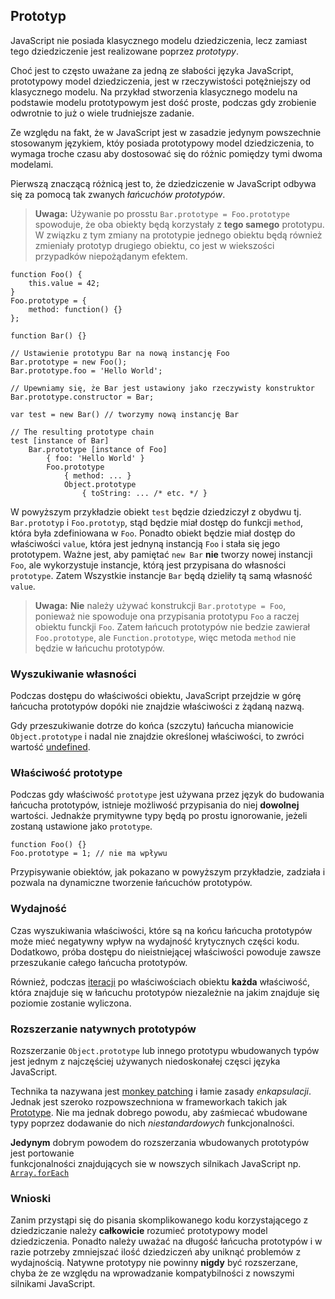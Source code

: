 ## Prototyp

JavaScript nie posiada klasycznego modelu dziedziczenia, lecz zamiast tego 
dziedziczenie jest realizowane poprzez *prototypy*.

Choć jest to często uważane za jedną ze słabości języka JavaScript,
prototypowy model dziedziczenia, jest w rzeczywistości potężniejszy od klasycznego
modelu. Na przykład stworzenia klasycznego modelu na podstawie modelu prototypowym 
jest dość proste, podczas gdy zrobienie odwrotnie to już o wiele trudniejsze zadanie.

Ze względu na fakt, że w JavaScript jest w zasadzie jedynym powszechnie stosowanym 
językiem, któy posiada prototypowy model dziedziczenia, to wymaga troche czasu aby
dostosować się do różnic pomiędzy tymi dwoma modelami. 

Pierwszą znaczącą różnicą jest to, że dziedziczenie w JavaScript odbywa się za pomocą
tak zwanych *łańcuchów prototypów*.

> **Uwaga:** Używanie po prosstu `Bar.prototype = Foo.prototype` spowoduje, że oba obiekty 
> będą korzystały z **tego samego** prototypu. W związku z tym zmiany na prototypie jednego
> obiektu będą również zmieniały prototyp drugiego obiektu, co jest w wiekszości przypadków 
> niepożądanym efektem.

    function Foo() {
        this.value = 42;
    }
    Foo.prototype = {
        method: function() {}
    };

    function Bar() {}

    // Ustawienie prototypu Bar na nową instancję Foo
    Bar.prototype = new Foo();
    Bar.prototype.foo = 'Hello World';

    // Upewniamy się, że Bar jest ustawiony jako rzeczywisty konstruktor
    Bar.prototype.constructor = Bar;

    var test = new Bar() // tworzymy nową instancję Bar

    // The resulting prototype chain
    test [instance of Bar]
        Bar.prototype [instance of Foo] 
            { foo: 'Hello World' }
            Foo.prototype
                { method: ... }
                Object.prototype
                    { toString: ... /* etc. */ }

W powyższym przykładzie obiekt `test` będzie dziedziczył z obydwu tj. 
`Bar.prototyp` i `Foo.prototyp`, stąd będzie miał dostęp do funkcji `method`,
która była zdefiniowana w `Foo`. Ponadto obiekt będzie miał dostęp do 
właściwości `value`, która jest jednyną instancją `Foo` i stała się jego prototypem.
Ważne jest, aby pamiętać `new Bar` **nie** tworzy nowej instancji `Foo`, 
ale wykorzystuje instancje, którą jest przypisana do własności `prototype`. 
Zatem Wszystkie instancje `Bar` będą dzieliły tą samą własność `value`.

> **Uwaga:** **Nie** należy używać konstrukcji `Bar.prototype = Foo`, 
> ponieważ nie spowoduje ona przypisania prototypu `Foo` a raczej obiektu 
> funckji `Foo`. Zatem łańcuch prototypów nie bedzie zawierał `Foo.prototype`,
> ale `Function.prototype`, więc metoda `method` nie będzie w łańcuchu prototypów. 

### Wyszukiwanie własności

Podczas dostępu do właściwości obiektu, JavaScript przejdzie w górę łańcucha 
prototypów dopóki nie znajdzie właściwości z żądaną nazwą.

Gdy przeszukiwanie dotrze do końca (szczytu) łańcucha mianowicie `Object.prototype` 
i nadal nie znajdzie określonej właściwości, to zwróci wartość 
[undefined](#core.undefined).    

### Właściwość prototype

Podczas gdy właściwość `prototype` jest używana przez język do budowania łańcucha 
prototypów, istnieje możliwość przypisania do niej **dowolnej** wartości. Jednakże
prymitywne typy będą po prostu ignorowanie, jeżeli zostaną ustawione jako `prototype`.

    function Foo() {}
    Foo.prototype = 1; // nie ma wpływu

Przypisywanie obiektów, jak pokazano w powyższym przykładzie, zadziała i pozwala 
na dynamiczne tworzenie łańcuchów prototypów.

### Wydajność

Czas wyszukiwania właściwości, które są na końcu łańcucha prototypów może mieć 
negatywny wpływ na wydajność krytycznych części kodu. Dodatkowo, próba dostępu 
do nieistniejącej właściwości powoduje zawsze przeszukanie całego łańcucha prototypów.

Również, podczas [iteracji](#object.forinloop) po właściwościach obiektu
**każda** właściwość, która znajduje się w łańcuchu prototypów niezależnie 
na jakim znajduje się poziomie zostanie wyliczona.

### Rozszerzanie natywnych prototypów

Rozszerzanie `Object.prototype` lub innego prototypu wbudowanych typów jest jednym z 
najczęściej używanych niedoskonałej częsci języka JavaScript.

Technika ta nazywana jest [monkey patching][1] i łamie zasady *enkapsulacji*.
Jednak jest szeroko rozpowszechniona w frameworkach takich jak [Prototype][2].
Nie ma jednak dobrego powodu, aby zaśmiecać wbudowane typy poprzez dodawanie do nich
*niestandardowych* funkcjonalności.

**Jedynym** dobrym powodem do rozszerzania wbudowanych prototypów jest portowanie  
funkcjonalności znajdujących sie w nowszych silnikach JavaScript np. [`Array.forEach`][3]

### Wnioski

Zanim przystąpi się do pisania skomplikowanego kodu korzystającego z dziedziczanie 
należy **całkowicie** rozumieć prototypowy model dziedziczenia. Ponadto należy uważać 
na długość łańcucha prototypów i w razie potrzeby zmniejszać ilość dziedziczeń 
aby uniknąć problemów z wydajnością. Natywne prototypy nie powinny **nigdy** być 
rozszerzane, chyba że ze względu na wprowadzanie kompatybilności z nowszymi silnikami 
JavaScript.

[1]: http://en.wikipedia.org/wiki/Monkey_patch
[2]: http://prototypejs.org/
[3]: https://developer.mozilla.org/en/JavaScript/Reference/Global_Objects/Array/forEach
